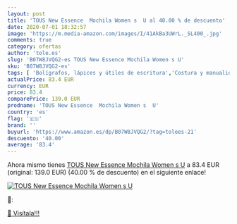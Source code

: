 ```yaml
---
layout: post
title: 'TOUS New Essence  Mochila Women s  U al 40.00 % de descuento'
date: 2020-07-01 18:32:57
image: 'https://m.media-amazon.com/images/I/41AkBa3UWrL._SL400_.jpg'
comments: true
category: ofertas
author: 'tole.es'
slug: 'B07W8JVQG2-es TOUS New Essence Mochila Women s U'
sku: 'B07W8JVQG2-es'
tags: [ 'Bolígrafos, lápices y útiles de escritura','Costura y manualidades','Dibujo','Hogar y cocina','Lápices','Marcadores','Materiales de dibujo','Oficina y papelería','Portaminas','Rotuladores y subrayadores','Subrayadores','mochila', ]
actualPrice: 83.4 EUR
currency: EUR
price: 83.4
comparePrice: 139.0 EUR
prodname: 'TOUS New Essence  Mochila Women s  U'
country: 'es'
flag: '🇪🇸'
brand: ''
buyurl: 'https://www.amazon.es/dp/B07W8JVQG2/?tag=tolees-21'
descuento: '40.00'
average: '83.4'
---
```


Ahora mismo tienes [TOUS New Essence  Mochila Women s  U](https://www.amazon.es/dp/B07W8JVQG2/?tag=tolees-21) a 83.4 EUR (original: 139.0 EUR) (40.00 %  de descuento) en el siguiente enlace!

[![TOUS New Essence  Mochila Women s  U](https://m.media-amazon.com/images/I/41AkBa3UWrL._SL400_.jpg)](https://www.amazon.es/dp/B07W8JVQG2/?tag=tolees-21)

🔎:


[🛒 Visítala!!!](https://www.amazon.es/dp/B07W8JVQG2/?tag=tolees-21)

